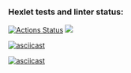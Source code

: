 ### Hexlet tests and linter status:
[![Actions Status](https://github.com/ilya-ship-it/python-project-49/actions/workflows/hexlet-check.yml/badge.svg)](https://github.com/ilya-ship-it/python-project-49/actions)
<a href="https://codeclimate.com/github/ilya-ship-it/python-project-49/maintainability"><img src="https://api.codeclimate.com/v1/badges/27aa450a3d35888fab09/maintainability" /></a>

[![asciicast](https://asciinema.org/a/IuMPOqcobLtVXsHTovNerQNAS.svg)](https://asciinema.org/a/IuMPOqcobLtVXsHTovNerQNAS)

[![asciicast](https://asciinema.org/a/3MANWiSYoyY356LNF99pbocIq.svg)](https://asciinema.org/a/3MANWiSYoyY356LNF99pbocIq)

<script src="https://asciinema.org/a/EkTwqAdHzrPWmI9MIew4ZCmVZ.js" id="asciicast-EkTwqAdHzrPWmI9MIew4ZCmVZ" async="true"></script>